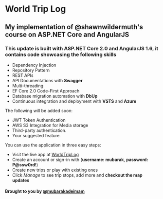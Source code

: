 # World Trip Log

## My implementation of @shawnwildermuth's course on ASP.NET Core and AngularJS

### This update is built with ASP.NET Core 2.0 and AngularJS 1.6, it contains code showcasing the following skills

* Dependency Injection
* Repository Pattern
* REST APIs
* API Documentations with **Swagger**
* Multi-threading
* EF Core 2.0 Code-First Approach
* Database migration automation with **DbUp**
* Continuous integration and deployment with **VSTS** and **Azure**

The following will be added soon:

* JWT Token Authentication
* AWS S3 Integration for Media storage
* Third-party authentication.
* Your suggested feature.

You can use the application in three easy steps:

* Visit the live app at [WorldTripLog](http://mb-worldtrip.azurewebsites.net)
* Create an account or sign-in with (**username: mubarak**, **password: P@ssw0rd!**)
* Create new trips or play with existing ones
* Click *Manage* to see trip stops, add more and **checkout the map updates**

#### Brought to you by [@mubarakadeimam](https://mubarak.hackcoders.club)
